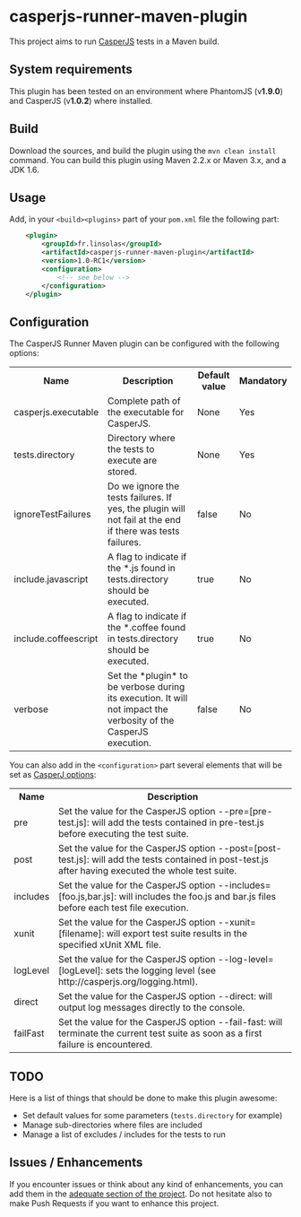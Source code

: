 casperjs-runner-maven-plugin
============================

This project aims to run [CasperJS](http://casperjs.org/) tests in a Maven build.

## System requirements

This plugin has been tested on an environment where PhantomJS (v**1.9.0**) and CasperJS (v**1.0.2**) where installed.


## Build

Download the sources, and build the plugin using the ```mvn clean install``` command. You can build this plugin using Maven 2.2.x or Maven 3.x, and a JDK 1.6.

## Usage

Add, in your ```<build><plugins>``` part of your ```pom.xml``` file the following part:

```xml
    <plugin>
        <groupId>fr.linsolas</groupId>
        <artifactId>casperjs-runner-maven-plugin</artifactId>
        <version>1.0-RC1</version>
        <configuration>
            <!-- see below -->
        </configuration>
    </plugin>
```

## Configuration


The CasperJS Runner Maven plugin can be configured with the following options:

<table>
    <tr>
        <th>Name</th>
        <th>Description</th>
        <th>Default value</th>
        <th>Mandatory</th>
    </tr>
    <tr>
        <td>casperjs.executable</td>
        <td>Complete path of the executable for CasperJS.</td>
        <td>None</td>
        <td>Yes</td>
    </tr>
    <tr>
        <td>tests.directory</td>
        <td>Directory where the tests to execute are stored.</td>
        <td>None</td>
        <td>Yes</td>
    </tr>
    <tr>
        <td>ignoreTestFailures</td>
        <td>Do we ignore the tests failures. If yes, the plugin will not fail at the end if there was tests failures.</td>
        <td>false</td>
        <td>No</td>
    </tr>
    <tr>
        <td>include.javascript</td>
        <td>A flag to indicate if the *.js found in tests.directory should be executed.</td>
        <td>true</td>
        <td>No</td>
    </tr>
    <tr>
        <td>include.coffeescript</td>
        <td>A flag to indicate if the *.coffee found in tests.directory should be executed.</td>
        <td>true</td>
        <td>No</td>
    </tr>
    <tr>
        <td>verbose</td>
        <td>Set the *plugin* to be verbose during its execution. It will not impact the verbosity of the CasperJS execution.</td>
        <td>false</td>
        <td>No</td>
    </tr>
</table>

You can also add in the ```<configuration>``` part several elements that will be set as [CasperJ options](http://casperjs.org/testing.html):

<table>
    <tr>
        <th>Name</th>
        <th>Description</th>
    </tr>
    <tr>
        <td>pre</td>
        <td>Set the value for the CasperJS option --pre=[pre-test.js]: will add the tests contained in pre-test.js before executing the test suite.</td>
    </tr>
    <tr>
        <td>post</td>
        <td>Set the value for the CasperJS option --post=[post-test.js]: will add the tests contained in post-test.js after having executed the whole test suite.</td>
    </tr>
    <tr>
        <td>includes</td>
        <td>Set the value for the CasperJS option --includes=[foo.js,bar.js]: will includes the foo.js and bar.js files before each test file execution.</td>
    </tr>
    <tr>
        <td>xunit</td>
        <td>Set the value for the CasperJS option --xunit=[filename]: will export test suite results in the specified xUnit XML file.</td>
    </tr>
    <tr>
        <td>logLevel</td>
        <td>Set the value for the CasperJS option --log-level=[logLevel]: sets the logging level (see http://casperjs.org/logging.html).</td>
    </tr>
    <tr>
        <td>direct</td>
        <td>Set the value for the CasperJS option --direct: will output log messages directly to the console.</td>
    </tr>
    <tr>
        <td>failFast</td>
        <td>Set the value for the CasperJS option --fail-fast: will terminate the current test suite as soon as a first failure is encountered.</td>
    </tr>
</table>


## TODO

Here is a list of things that should be done to make this plugin awesome:

- Set default values for some parameters (```tests.directory``` for example)
- Manage sub-directories where files are included
- Manage a list of excludes / includes for the tests to run

## Issues / Enhancements

If you encounter issues or think about any kind of enhancements, you can add them in the [adequate section of the project](https://github.com/linsolas/casperjs-runner-maven-plugin/issues). Do not hesitate also to make Push Requests if you want to enhance this project.

